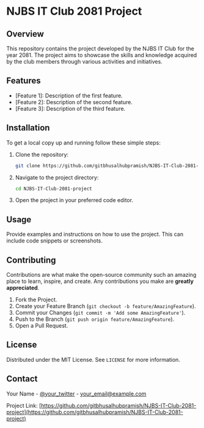 # NJBS IT Club 2081 Project

## Overview

This repository contains the project developed by the NJBS IT Club for the year 2081. The project aims to showcase the skills and knowledge acquired by the club members through various activities and initiatives.

## Features

- [Feature 1]: Description of the first feature.
- [Feature 2]: Description of the second feature.
- [Feature 3]: Description of the third feature.

## Installation

To get a local copy up and running follow these simple steps:

1. Clone the repository:
    ```sh
    git clone https://github.com/gitbhusalhubpramish/NJBS-IT-Club-2081-project.git
    ```
2. Navigate to the project directory:
    ```sh
    cd NJBS-IT-Club-2081-project
    ```
3. Open the project in your preferred code editor.

## Usage

Provide examples and instructions on how to use the project. This can include code snippets or screenshots.

## Contributing

Contributions are what make the open-source community such an amazing place to learn, inspire, and create. Any contributions you make are **greatly appreciated**.

1. Fork the Project.
2. Create your Feature Branch (`git checkout -b feature/AmazingFeature`).
3. Commit your Changes (`git commit -m 'Add some AmazingFeature'`).
4. Push to the Branch (`git push origin feature/AmazingFeature`).
5. Open a Pull Request.

## License

Distributed under the MIT License. See `LICENSE` for more information.

## Contact

Your Name - [@your_twitter](https://twitter.com/your_twitter) - your_email@example.com

Project Link: [https://github.com/gitbhusalhubpramish/NJBS-IT-Club-2081-project](https://github.com/gitbhusalhubpramish/NJBS-IT-Club-2081-project)
